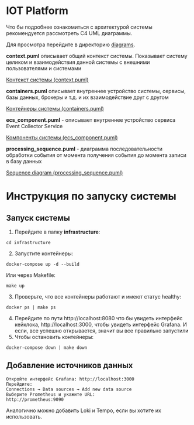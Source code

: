 # **IOT Platform**

Что бы подробнее ознакомиться с архитектурой системы рекомендуется рассмотреть C4 UML диаграммы.

Для просмотра перейдите в директорию [diagrams](./diagrams/).

**context.puml** описывает общий контекст системы. Показывает систему целиком и взаимодействия данной системы с
внешними пользователями и системами

[Контекст системы (context.puml)](./diagrams/context.puml)

**containers.puml** описывает внутреннее устройство системы, сервисы, базы данных, брокеры и т.д. и их
взаимодействие друг с другом

[Контейнеры системы (containers.puml)](./diagrams/containers.puml)

**ecs_component.puml** - описывает внутреннее устройство сервиса Event Collector Service

[Компоненты системы (ecs_component.puml)](./diagrams/ecs_component.puml)

**processing_sequence.puml** - диаграмма последовательности обработки события от момента получения события
до момента записи в базу данных

[Sequence diagram (processing_sequence.puml)](./diagrams/processing_sequence.puml)


# Инструкция по запуску системы

## Запуск системы

1. Перейдите в папку **infrastructure**:
```
cd infrastructure
```
2. Запустите контейнеры:
```
docker-compose up -d --build
```
Или через Makefile:
```
make up
```
3. Проверьте, что все контейнеры работают и имеют статус healthy:
```
docker ps | make ps
```
4. Перейдите по пути http://localhost:8080 что бы увидеть интерфейс кейклока,
   http://localhost:3000, чтобы увидеть интерфейс Grafana. И если, все успешно открывается,
значит вы все правильно запустили
5. Чтобы остановить контейнеры:
```
docker-compose down | make down
``` 


## Добавление источников данных

```
Откройте интерфейс Grafana: http://localhost:3000
Перейдите:
Connections → Data sources → Add new data source
Выберите Prometheus и укажите URL:
http://prometheus:9090
```

Аналогично можно добавить Loki и Tempo, если вы хотите их использовать.


